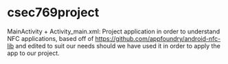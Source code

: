 # csec769project
MainActivity + Activity_main.xml: Project application in order to understand NFC applications, based off of https://github.com/appfoundry/android-nfc-lib and edited to suit our needs should we have used it in order to apply the app to our project.
